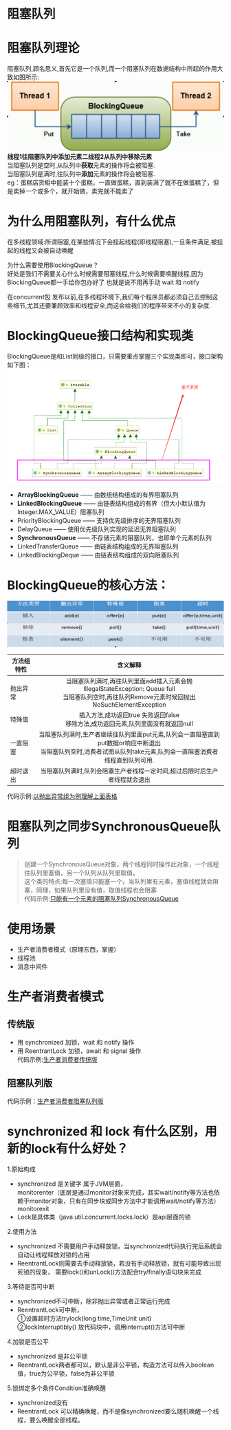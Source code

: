 # 阻塞队列

# 阻塞队列理论
阻塞队列,顾名思义,首先它是一个队列,而一个阻塞队列在数据结构中所起的作用大致如图所示:    
![Alt](../../大厂高频面试题img/阻塞队列img/阻塞队列.png)       
**线程1往阻塞队列中添加元素二线程2从队列中移除元素**       
当阻塞队列是空时,从队列中**获取**元素的操作将会被阻塞.      
当阻塞队列是满时,往队列中**添加**元素的操作将会被阻塞.      
eg：蛋糕店货柜中能装十个蛋糕，一直做蛋糕，直到装满了就不在做蛋糕了，但是卖掉一个或多个，就开始做，卖完就不能卖了

# 为什么用阻塞队列，有什么优点
在多线程领域:所谓阻塞,在某些情况下会挂起线程(即线程阻塞),一旦条件满足,被挂起的线程又会被自动唤醒
 
为什么需要使用BlockingQueue？   
好处是我们不需要关心什么时候需要阻塞线程,什么时候需要唤醒线程,因为BlockingQueue都一手给你包办好了
也就是说不用再手动 wait 和 notify
 
在concurrent包 发布以前,在多线程环境下,我们每个程序员都必须自己去控制这些细节,尤其还要兼顾效率和线程安全,而这会给我们的程序带来不小的复杂度.

# BlockingQueue接口结构和实现类
BlockingQueue是和List同级的接口，只需要重点掌握三个实现类即可，接口架构如下图：    
![Alt](../../大厂高频面试题img/阻塞队列img/阻塞队列接口架构.png) 
- **ArrayBlockingQueue** —— 由数组结构组成的有界阻塞队列
- **LinkedBlockingQueue** —— 由链表结构组成的有界（但大小默认值为Integer.MAX_VALUE）阻塞队列
- PriorityBlockingQueue —— 支持优先级排序的无界阻塞队列
- DelayQueue —— 使用优先级队列实现的延迟无界阻塞队列
- **SynchronousQueue** —— 不存储元素的阻塞队列，也即单个元素的队列
- LinkedTransferQueue —— 由链表结构组成的无界阻塞队列
- LinkedBlockingDeque —— 由链表结构组成的双向阻塞队列

# BlockingQueue的核心方法：     
![Alt](../../大厂高频面试题img/阻塞队列img/核心方法.png) 

| 方法组特性     |                             含义解释                             |
| ---- | :---: |
|   抛出异常   | 当阻塞队列满时,再往队列里面add插入元素会抛IllegalStateException: Queue full<br/>当阻塞队列空时,再往队列Remove元素时候回抛出NoSuchElementException |
| 特殊值 | 插入方法,成功返回true 失败返回false<br/>移除方法,成功返回元素,队列里面没有就返回null |
| 一直阻塞 | 当阻塞队列满时,生产者继续往队列里面put元素,队列会一直阻塞直到put数据or响应中断退出<br/>当阻塞队列空时,消费者试图从队列take元素,队列会一直阻塞消费者线程直到队列可用. |
| 超时退出 | 当阻塞队列满时,队列会阻塞生产者线程一定时间,超过后限时后生产者线程就会退出 |

代码示例:[以抛出异常组为例理解上面表格](https://github.com/Hu-enhui/study-code/blob/master/src/main/java/fun/enhui/interview/BlockingQueueDemo.java)

# 阻塞队列之同步SynchronousQueue队列
> 创建一个SynchronousQueue对象，两个线程同时操作此对象，一个线程往队列里塞值，另一个队列从队列里取值。    
这个类的特点:每一次塞值只能塞一个，当队列里有元素，塞值线程就会阻塞，同理，如果队列里没有值，取值线程也会阻塞   
代码示例:[只能有一个元素的阻塞队列SynchronousQueue](https://github.com/Hu-enhui/study-code/blob/master/src/main/java/fun/enhui/interview/SynchronousQueueDemo.java)
  
# 使用场景
- 生产者消费者模式（原理东西，掌握）
- 线程池
- 消息中间件

# 生产者消费者模式
## 传统版
- 用 synchronized 加锁，wait 和 notify 操作
- 用 ReentrantLock 加锁，await 和 signal 操作      
代码示例:[生产者消费者传统版](https://github.com/Hu-enhui/study-code/blob/master/src/main/java/fun/enhui/juc/ProduceConsumerDemo.java)
## 阻塞队列版
代码示例：[生产者消费者阻塞队列版](https://github.com/Hu-enhui/study-code/blob/master/src/main/java/fun/enhui/interview/ProduceConsumer_BlockQueueDemo.java)

# synchronized 和 lock 有什么区别，用新的lock有什么好处？
1.原始构成
- synchronized 是关键字 属于JVM层面，    
    monitorenter（底层是通过monitor对象来完成，其实wait/notify等方法也依赖于monitor对象，只有在同步块或同步方法中才能调用wait/notify等方法）    
    monitorexit
- Lock是具体类（java.util.concurrent.locks.lock）是api层面的锁         

2.使用方法     
- synchronized 不需要用户手动释放锁，当synchronized代码执行完后系统会自动让线程释放对锁的占用      
- ReentrantLock则需要去手动释放锁，若没有手动释放锁，就有可能导致出现死锁的现象，
需要lock()和unLock()方法配合try/finally语句块来完成  

3.等待是否可中断
- synchronized不可中断，除非抛出异常或者正常运行完成
- ReentrantLock可中断，     
①设置超时方法trylock(long time,TimeUnit unit)     
②lockInterruptibly() 放代码块中，调用interrupt()方法可中断     

4.加锁是否公平
- synchronized 是非公平锁
- ReentrantLock两者都可以，默认是非公平锁，构造方法可以传入boolean值，true为公平锁，false为非公平锁

5.锁绑定多个条件Condition准确唤醒
- synchronized没有
- ReentrantLock 可以精确唤醒，而不是像synchronized要么随机唤醒一个线程，要么唤醒全部线程。
